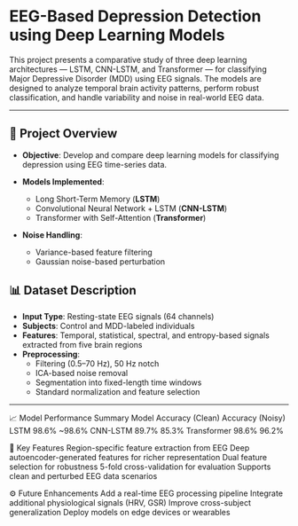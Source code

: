 # EEG-Based Depression Detection using Deep Learning Models

This project presents a comparative study of three deep learning architectures — LSTM, CNN-LSTM, and Transformer — for classifying Major Depressive Disorder (MDD) using EEG signals. The models are designed to analyze temporal brain activity patterns, perform robust classification, and handle variability and noise in real-world EEG data.

---

## 🧠 Project Overview

- **Objective**: Develop and compare deep learning models for classifying depression using EEG time-series data.
  
- **Models Implemented**:
  - Long Short-Term Memory (**LSTM**)
  - Convolutional Neural Network + LSTM (**CNN-LSTM**)
  - Transformer with Self-Attention (**Transformer**)
    
- **Noise Handling**:
  - Variance-based feature filtering
  - Gaussian noise-based perturbation

## 📊 Dataset Description

- **Input Type**: Resting-state EEG signals (64 channels)
- **Subjects**: Control and MDD-labeled individuals
- **Features**: Temporal, statistical, spectral, and entropy-based signals extracted from five brain regions
- **Preprocessing**:
  - Filtering (0.5–70 Hz), 50 Hz notch
  - ICA-based noise removal
  - Segmentation into fixed-length time windows
  - Standard normalization and feature selection

---

📈 Model Performance Summary
Model	    Accuracy (Clean)	Accuracy (Noisy)
LSTM	          98.6%	         ~98.6%
CNN-LSTM	      89.7%	          85.3%
Transformer	    98.6%	          96.2%

📌 Key Features
Region-specific feature extraction from EEG
Deep autoencoder-generated features for richer representation
Dual feature selection for robustness
5-fold cross-validation for evaluation
Supports clean and perturbed EEG data scenarios

⚙️ Future Enhancements
Add a real-time EEG processing pipeline
Integrate additional physiological signals (HRV, GSR)
Improve cross-subject generalization
Deploy models on edge devices or wearables
